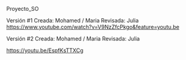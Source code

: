 Proyecto_SO

Versión #1
Creada: Mohamed / Maria
Revisada: Julia 
https://www.youtube.com/watch?v=V9NzZfcPkgo&feature=youtu.be

Versión #2
Creada: Mohamed / Maria
Revisada: Julia 

https://youtu.be/EspfKsTTXCg
